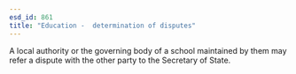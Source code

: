 ```yaml
---
esd_id: 861
title: "Education -  determination of disputes"
---
```


A local authority or the governing body of a school maintained by them may refer a dispute with the other party to the Secretary of State.


